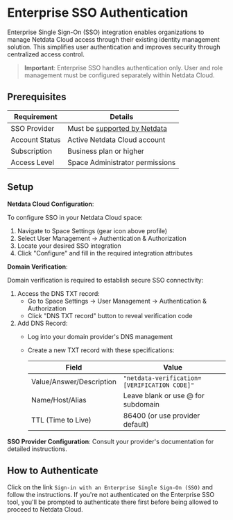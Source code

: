 # Enterprise SSO Authentication

Enterprise Single Sign-On (SSO) integration enables organizations to manage Netdata Cloud access through their existing identity management solution. This simplifies user authentication and improves security through centralized access control.

> **Important**: Enterprise SSO handles authentication only. User and role management must be configured separately within Netdata Cloud.

## Prerequisites

| Requirement    | Details                                                                                                                                                         |
|----------------|-----------------------------------------------------------------------------------------------------------------------------------------------------------------|
| SSO Provider   | Must be [supported by Netdata](https://learn.netdata.cloud/docs/netdata-cloud/authentication-&-authorization/cloud-authentication-&-authorization-integrations) |
| Account Status | Active Netdata Cloud account                                                                                                                                    |
| Subscription   | Business plan or higher                                                                                                                                         |
| Access Level   | Space Administrator permissions                                                                                                                                 |

## Setup

**Netdata Cloud Configuration**:

To configure SSO in your Netdata Cloud space:

1. Navigate to Space Settings (gear icon above profile)
2. Select User Management → Authentication & Authorization
3. Locate your desired SSO integration
4. Click "Configure" and fill in the required integration attributes

**Domain Verification**:

Domain verification is required to establish secure SSO connectivity:

1. Access the DNS TXT record:
    - Go to Space Settings → User Management → Authentication & Authorization
    - Click "DNS TXT record" button to reveal verification code
2. Add DNS Record:
    - Log into your domain provider's DNS management
    - Create a new TXT record with these specifications:

      | Field                    | Value                                        |
      |--------------------------|----------------------------------------------|
      | Value/Answer/Description | `"netdata-verification=[VERIFICATION CODE]"` |
      | Name/Host/Alias          | Leave blank or use @ for subdomain           |
      | TTL (Time to Live)       | 86400 (or use provider default)              |

**SSO Provider Configuration**: Consult your provider's documentation for detailed instructions.

## How to Authenticate

Click on the link `Sign-in with an Enterprise Single Sign-On (SSO)` and follow the instructions. If you're not authenticated on the Enterprise SSO tool, you'll be prompted to authenticate there first before being allowed to proceed to Netdata Cloud.
